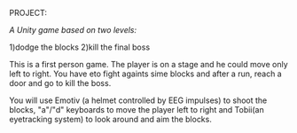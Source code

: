 PROJECT:

*A Unity game based on two levels:*

1)dodge the blocks
2)kill the final boss

This is a first person game. The player is on a stage and he could move only left to right. You have eto fight againts sime blocks and after a run, reach a door and go to kill the boss. 

You will use Emotiv (a helmet controlled by EEG impulses) to shoot the blocks, "a"/"d" keyboards to move the player left to right and Tobii(an eyetracking system) to look around and aim the blocks. 


